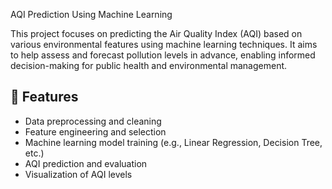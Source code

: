 AQI Prediction Using Machine Learning

This project focuses on predicting the Air Quality Index (AQI) based on various environmental features using machine learning techniques. It aims to help assess and forecast pollution levels in advance, enabling informed decision-making for public health and environmental management.

## 🧪 Features

- Data preprocessing and cleaning
- Feature engineering and selection
- Machine learning model training (e.g., Linear Regression, Decision Tree, etc.)
- AQI prediction and evaluation
- Visualization of AQI levels

